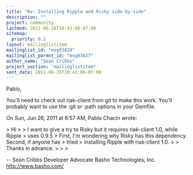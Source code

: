 ```yaml
---
title: "Re: Installing Ripple and Risky side-by-side"
description: ""
project: community
lastmod: 2011-06-26T10:43:06-07:00
sitemap:
  priority: 0.2
layout: mailinglistitem
mailinglist_id: "msg03828"
mailinglist_parent_id: "msg03827"
author_name: "Sean Cribbs"
project_section: "mailinglistitem"
sent_date: 2011-06-26T10:43:06-07:00
---
```



Pablo,

You'll need to check out riak-client from git to make this work. You'll
probably want to use the :git or :path options in your Gemfile.

On Sun, Jun 26, 2011 at 6:57 AM, Pablo Chacin  wrote:

&gt; Hi
&gt;
&gt; I want to give a try to Risky but it requires riak-client 1.0, while Ripple
&gt; uses 0.9.5
&gt; First, I'm wondering why Risky has this dependency. Second, if anyone has
&gt; tried
&gt; installing Ripple with riak-client 1.0.
&gt;
&gt; Thanks in advance.
&gt;
&gt;
&gt;

-- 
Sean Cribbs 
Developer Advocate
Basho Technologies, Inc.
http://www.basho.com/
